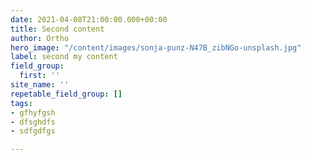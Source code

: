 ```yaml
---
date: 2021-04-08T21:00:00.000+00:00
title: Second content
author: Ortho
hero_image: "/content/images/sonja-punz-N47B_zibNGo-unsplash.jpg"
label: second my content
field_group:
  first: ''
site_name: ''
repetable_field_group: []
tags:
- gfhyfgsh
- dfsghdfs
- sdfgdfgs

---
```

